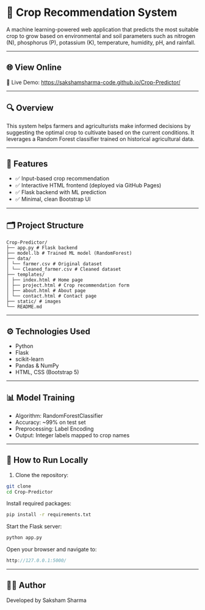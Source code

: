 # 🌾 Crop Recommendation System

A machine learning-powered web application that predicts the most suitable crop to grow based on environmental and soil parameters such as nitrogen (N), phosphorus (P), potassium (K), temperature, humidity, pH, and rainfall.

---

## 🌐 View Online

🌱 Live Demo: https://sakshamsharma-code.github.io/Crop-Predictor/

---

## 🔍 Overview

This system helps farmers and agriculturists make informed decisions by suggesting the optimal crop to cultivate based on the current conditions. It leverages a Random Forest classifier trained on historical agricultural data.

---

## 🎯 Features

- ✅ Input-based crop recommendation
- ✅ Interactive HTML frontend (deployed via GitHub Pages)
- ✅ Flask backend with ML prediction
- ✅ Minimal, clean Bootstrap UI

---

## 🗂 Project Structure
```
Crop-Predictor/
├── app.py # Flask backend
├── model.lb # Trained ML model (RandomForest)
├── data/
│ └── farmer.csv # Original dataset
│ └── Cleaned_farmer.csv # Cleaned dataset
├── templates/
│ ├── index.html # Home page
│ ├── project.html # Crop recommendation form
│ ├── about.html # About page
│ └── contact.html # Contact page
├── static/ # images
└── README.md
```
---

## ⚙️ Technologies Used

- Python
- Flask
- scikit-learn
- Pandas & NumPy
- HTML, CSS (Bootstrap 5)

---

## 📊 Model Training

- Algorithm: RandomForestClassifier
- Accuracy: ~99% on test set
- Preprocessing: Label Encoding
- Output: Integer labels mapped to crop names

---

## 🧪 How to Run Locally

1. Clone the repository:

```bash
git clone 
cd Crop-Predictor
```
Install required packages:

```bash
pip install -r requirements.txt
```

Start the Flask server:
```bash
python app.py
```

Open your browser and navigate to:
```cpp
http://127.0.0.1:5000/
```

---

## 👨‍💻 Author
Developed by Saksham Sharma
